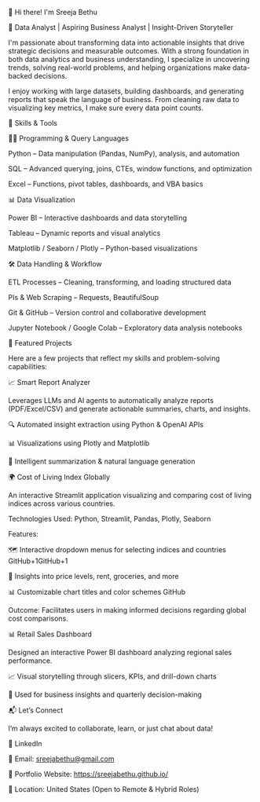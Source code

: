 👋 Hi there! I'm Sreeja Bethu 

🎯 Data Analyst | Aspiring Business Analyst | Insight-Driven Storyteller

I'm passionate about transforming data into actionable insights that drive strategic decisions and measurable outcomes. With a strong foundation in both data analytics and business understanding, I specialize in uncovering trends, solving real-world problems, and helping organizations make data-backed decisions.

I enjoy working with large datasets, building dashboards, and generating reports that speak the language of business. From cleaning raw data to visualizing key metrics, I make sure every data point counts.

🧰 Skills & Tools

👩‍💻 Programming & Query Languages

   Python – Data manipulation (Pandas, NumPy), analysis, and automation

   SQL – Advanced querying, joins, CTEs, window functions, and optimization

   Excel – Functions, pivot tables, dashboards, and VBA basics


📊 Data Visualization

   Power BI – Interactive dashboards and data storytelling

   Tableau – Dynamic reports and visual analytics

   Matplotlib / Seaborn / Plotly – Python-based visualizations


🛠️ Data Handling & Workflow

   ETL Processes – Cleaning, transforming, and loading structured data

   PIs & Web Scraping – Requests, BeautifulSoup

   Git & GitHub – Version control and collaborative development

   Jupyter Notebook / Google Colab – Exploratory data analysis notebooks


💼 Featured Projects

Here are a few projects that reflect my skills and problem-solving capabilities:

📈 Smart Report Analyzer

Leverages LLMs and AI agents to automatically analyze reports (PDF/Excel/CSV) and generate actionable summaries, charts, and insights.

   🔍 Automated insight extraction using Python & OpenAI APIs

   📊 Visualizations using Plotly and Matplotlib

   🤖 Intelligent summarization & natural language generation


🌍 Cost of Living Index Globally

An interactive Streamlit application visualizing and comparing cost of living indices across various countries.

   Technologies Used: Python, Streamlit, Pandas, Plotly, Seaborn​

   Features:

   🗺️  Interactive dropdown menus for selecting indices and countries​
        GitHub+1GitHub+1

  🧮 Insights into price levels, rent, groceries, and more
    
   📊  Customizable chart titles and color schemes​
        GitHub

   Outcome: Facilitates users in making informed decisions regarding global cost comparisons.


📊 Retail Sales Dashboard

Designed an interactive Power BI dashboard analyzing regional sales performance.

   📈 Visual storytelling through slicers, KPIs, and drill-down charts

   💼 Used for business insights and quarterly decision-making


📬 Let’s Connect

I’m always excited to collaborate, learn, or just chat about data!

   🔗 LinkedIn

   📧 Email: sreejabethu@gmail.com

   🧠 Portfolio Website: https://sreejabethu.github.io/

   📍 Location: United States (Open to Remote & Hybrid Roles)
